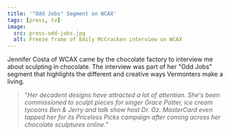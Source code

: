 ```yaml
---
title: '"Odd Jobs" Segment on WCAX'
tags: [press, tv]
image:
  src: press-odd-jobs.jpg
  alt: Freeze frame of Emily McCracken interview on WCAX
---
```


Jennifer Costa of WCAX came by the chocolate factory to interview me about sculpting in chocolate. The interview was part of her "Odd Jobs" segment that highlights the different and creative ways Vermonters make a living.

> "_Her decadent designs have attracted a lot of attention. She's been commissioned to sculpt pieces for singer Grace Potter, ice cream tycoons Ben & Jerry and talk show host Dr. Oz. MasterCard even tapped her for its Priceless Picks campaign after coming across her chocolate sculptures online._"